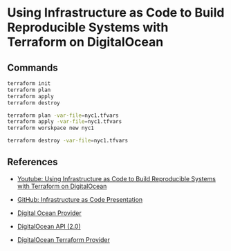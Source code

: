 # Using Infrastructure as Code to Build Reproducible Systems with Terraform on DigitalOcean



## Commands
```bash
terraform init
terraform plan
terraform apply
terraform destroy

terraform plan -var-file=nyc1.tfvars
terraform apply -var-file=nyc1.tfvars
terraform worskpace new nyc1

terraform destroy -var-file=nyc1.tfvars
```




## References

- [Youtube: Using Infrastructure as Code to Build Reproducible Systems with Terraform on DigitalOcean](https://www.youtube.com/watch?v=U5suIJwobiQ)
- [GitHub: Infrastructure as Code Presentation](https://github.com/MasonEgger-Demos/Infrastructure-As-Code-Intro)

- [Digital Ocean Provider](https://registry.terraform.io/providers/digitalocean/digitalocean/latest/docs)
- [DigitalOcean API (2.0)](https://docs.digitalocean.com/reference/api/kafka-beta-api-reference/#section/Introduction/Requests)

- [DigitalOcean Terraform Provider](https://github.com/digitalocean/terraform-provider-digitalocean)
